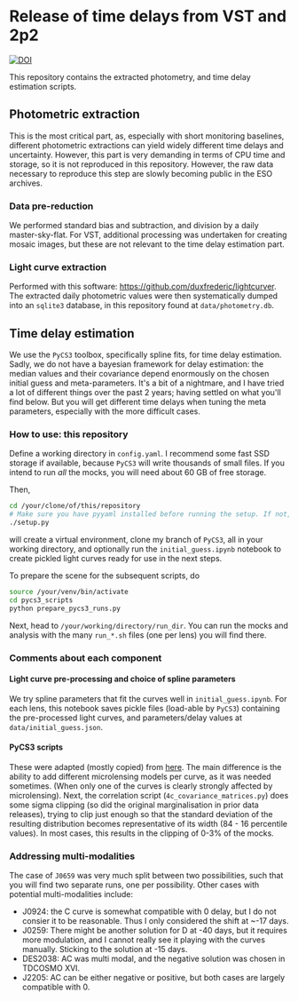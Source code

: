 
# Release of time delays from VST and 2p2


[![DOI](https://img.shields.io/badge/DOI-10.1051%2F0004--6361%2F202553807-blue)](https://doi.org/10.1051/0004-6361/202553807)


This repository contains the extracted photometry, and time delay estimation scripts.

## Photometric extraction
This is the most critical part, as, especially with short monitoring baselines, different photometric extractions
can yield widely different time delays and uncertainty.
However, this part is very demanding in terms of CPU time and storage, so it is not reproduced in this repository.
However, the raw data necessary to reproduce this step are slowly becoming public in the ESO archives.  

### Data pre-reduction
We performed standard bias and subtraction, and division by a daily master-sky-flat.
For VST, additional processing was undertaken for creating mosaic images, 
but these are not relevant to the time delay estimation part.

### Light curve extraction
Performed with this software: https://github.com/duxfrederic/lightcurver. 
The extracted daily photometric values were then systematically dumped into an `sqlite3` database,
in this repository found at `data/photometry.db`.

## Time delay estimation
We use the `PyCS3` toolbox, specifically spline fits, for time delay estimation.
Sadly, we do not have a bayesian framework for delay estimation: the median values and their covariance depend
enormously on the chosen initial guess and meta-parameters. 
It's a bit of a nightmare, and I have tried a lot of different things over the past 2 years; 
having settled on what you'll find below.
But you will get different time delays when tuning the meta parameters, especially with the more difficult cases.


### How to use: this repository
Define a working directory in `config.yaml`. I recommend some fast SSD storage if available, because 
`PyCS3` will write thousands of small files. If you intend to run _all_ the mocks, 
you will need about 60 GB of free storage.

Then, 
```bash
cd /your/clone/of/this/repository
# Make sure you have pyyaml installed before running the setup. If not, something like pip install pyyaml will do the trick.
./setup.py
```
will create a virtual environment, clone my branch of `PyCS3`, all in your working directory, and optionally run
the `initial_guess.ipynb` notebook to create pickled light curves ready for use in the next steps.

To prepare the scene for the subsequent scripts, do
```bash
source /your/venv/bin/activate
cd pycs3_scripts
python prepare_pycs3_runs.py
```
Next, head to `/your/working/directory/run_dir`.
You can run the mocks and analysis with the many `run_*.sh` files (one per lens) you will find there.

### Comments about each component
#### Light curve pre-processing and choice of spline parameters
We try spline parameters that fit the curves well in `initial_guess.ipynb`.
For each lens, this notebook saves pickle files (load-able by `PyCS3`) containing the pre-processed light curves,
and parameters/delay values at `data/initial_guess.json`.

#### PyCS3 scripts
These were adapted (mostly copied) from [here](https://gitlab.com/cosmograil/PyCS3/-/tree/master/scripts?ref_type=heads).
The main difference is the ability to add different microlensing models per curve, as it was needed sometimes.
(When only one of the curves is clearly strongly affected by microlensing).
Next, the correlation script (`4c_covariance_matrices.py`) does some sigma clipping 
(so did the original marginalisation in prior data releases), trying to clip just enough so that the standard deviation
of the resulting distribution becomes representative of its width (84 - 16 percentile values).
In most cases, this results in the clipping of 0-3% of the mocks. 

### Addressing multi-modalities
The case of `J0659` was very much split between two possibilities, such that you will find two separate runs, one per possibility.
Other cases with potential multi-modalities include:
- J0924: the C curve is somewhat compatible with 0 delay, but I do not consier it to be reasonable. Thus I only considered the shift at ~-17 days.
- J0259: There might be another solution for D at -40 days, but it requires more modulation, and I cannot really see it playing with the curves manually. Sticking to the solution at -15 days.
- DES2038: AC was multi modal, and the negative solution was chosen in TDCOSMO XVI.
- J2205: AC can be either negative or positive, but both cases are largely compatible with 0.  
